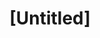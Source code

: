 ---
pid: CH152
title: "[Untitled]"
location_transcription: 
zipcode: '19082'
outside_phl: 'Upper Darby PA '
neighborhood: 
age: '19'
age_range: 13-19
instagram: 
image_file_name: CH_152.jpg
proposal_transcription: I feel like I'm in an age of religious diversity, as a Christian
  it would be nice to see a monument portraying Christianity in a positive light,
  as oppose to putting it down. Jesus died for everyone, that is the main gospel message.
topic: Religion
topic_summary: '0'
type: 
keywords_other: 
credit: 
image_labels: 
twitter: 
facebook: 
permalink: "/monuments/ch152/"
layout: item-page
---